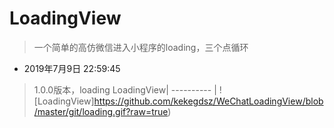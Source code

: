 # LoadingView
> 一个简单的高仿微信进入小程序的loading，三个点循环

* 2019年7月9日 22:59:45
> 1.0.0版本，loading
LoadingView|
---------- |
![LoadingView]https://github.com/kekegdsz/WeChatLoadingView/blob/master/git/loading.gif?raw=true)

